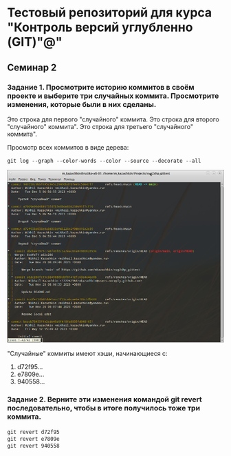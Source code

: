 # Тестовый репозиторий для курса "Контроль версий углубленно (GIT)"@"

## Семинар 2
### Задание 1. Просмотрите историю коммитов в своём проекте и выберите три случайных коммита. Просмотрите изменения, которые были в них сделаны.

Это строка для первого "случайного" коммита.
Это строка для второго "случайного" коммита".
Это строка для третьего "случайного" коммита".

Просмотр всех коммитов в виде дерева:
    
    git log --graph --color-words --color --source --decorate --all

![Результат выполнения команды просмотра всех коммитов](/git_pics/pic01.png "Результат выполнения команды просмотра всех коммитов")

"Случайные" коммиты имеют хэши, начинающиеся с:
1. d72f95...
2. e7809e...
3. 940558...

### Задание 2. Верните эти изменения командой git revert последовательно, чтобы в итоге получилось тоже три коммита.

    git revert d72f95
    git revert e7809e
    git revert 940558